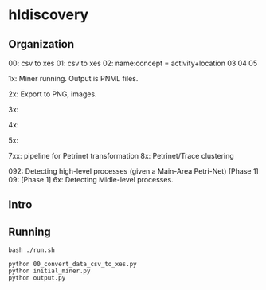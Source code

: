 # hldiscovery
## Organization
00: csv to xes
01: csv to xes
02: name:concept = activity+location
03
04
05

1x: Miner running. Output is PNML files.

2x: Export to PNG, images.

3x:

4x:

5x:

7xx: pipeline for Petrinet transformation
8x: Petrinet/Trace clustering

092: Detecting high-level processes (given a Main-Area Petri-Net) [Phase 1]
09: [Phase 1]
6x: Detecting Midle-level processes.
## Intro


## Running

```
bash ./run.sh
```

```
python 00_convert_data_csv_to_xes.py
python initial_miner.py
python output.py
```
